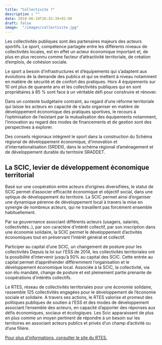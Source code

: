 ```yaml
---
title: "Collectivite ?"
description : ""
date: 2018-06-10T16:43:39+02:00
draft: false
image:  "/images/collectivite.jpg"
---
```


Les collectivités publiques sont des partenaires majeurs des acteurs sportifs. Le sport,
compétence partagée entre les différents niveaux de collectivités locales, est en effet un
acteur économique important et, de plus en plus reconnu comme facteur d’attractivité
territoriale, de création d’emplois, de cohésion sociale.

Le sport a besoin d’infrastructures et d’équipements qui s’adaptent aux évolutions de la
demande des publics et qui se mettent à niveau notamment en matière de sécurité et de
confort des pratiques. Hors 4 équipements sur 10 ont plus de quarante ans et les
collectivités publiques qui en sont propriétaires à 85 % sont face à un véritable défi pour
construire et rénover.

Dans un contexte budgétaire contraint, au regard d’une réforme territoriale qui laisse les
acteurs en capacité de s’auto organiser en matière de développement économique des
pratiques sportives, le recours à l’optimisation de l’existant par la mutualisation des
équipements notamment, l’innovation au regard des modes de financements et de gestion
sont des perspectives à explorer.

Des conseils régionaux intègrent le sport dans la construction du Schéma régional de
développement économique, d’innovation et d’internationalisation (SRDEII), dans le schéma
régional d’aménagement et de développement durable du territoire SRADDET.

## La SCIC, levier de développement économique territorial

Basé sur une coopération entre acteurs d’origines diversifiées, le statut de SCIC permet
d’associer efficacité économique et objectif social, dans une optique de développement du
territoire. La SCIC permet ainsi d’organiser une dynamique pérenne de développement local
à travers la mise en synergie de nombreux acteurs, qui ne travaillent pas forcément
ensemble habituellement.

Par sa gouvernance associant différents acteurs (usagers, salariés, collectivités..), par son
caractère d’intérêt collectif, par son inscription dans une économie solidaire, la SCIC permet
le développement d’activités économiques tout en préservant l’intérêt général et collectif.

Participer au capital d’une SCIC, un changement de posture pour les collectivités
Depuis la loi sur l’ESS de 2014, les collectivités territoriales ont la possibilité d’intervenir
jusqu’à 50% au capital des SCIC. Cette entrée au capital permet d’appréhender
différemment l’organisation et le développement économique local. Associée à la SCIC, la
collectivité, via son élu mandaté, change de posture et est pleinement partie prenante de
coopérations d’intérêts collectifs.

Le RTES, réseau de collectivités territoriales pour une économie solidaire, rassemble 125
collectivités engagées pour le développement de l’économie sociale et solidaire.
A travers ses actions, le RTES valorise et promeut des politiques publiques de soutien à l’ESS
et des modes de développement associant l’ensemble des acteurs, en capacité d’apporter
des réponses aux défis économiques, sociaux et écologiques.
Les Scic apparaissent de plus en plus comme un moyen pertinent de répondre à un besoin
sur les territoires en associant acteurs publics et privés d’un champ d’activité ou d’une
filière.

[Pour plus d’informations, consulter le site du RTES.](www.rtes.fr)
